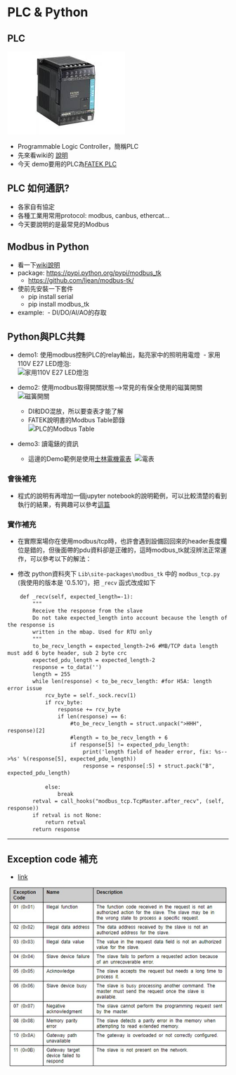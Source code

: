 # PLC & Python

## PLC

![PLC](image/fatek.jpg)
- Programmable Logic Controller，簡稱PLC
- 先來看wiki的 [說明](https://zh.wikipedia.org/wiki/%E5%8F%AF%E7%BC%96%E7%A8%8B%E9%80%BB%E8%BE%91%E6%8E%A7%E5%88%B6%E5%99%A8)
- 今天 demo要用的PLC為[FATEK PLC](http://www.fatek.com/tw/prod.php?act=view&no=1)


## PLC 如何通訊?
- 各家自有協定
- 各種工業用常用protocol: modbus, canbus, ethercat...
- 今天要說明的是最常見的Modbus

## Modbus in Python
- 看一下[wiki說明](https://zh.wikipedia.org/wiki/Modbus)
- package: https://pypi.python.org/pypi/modbus_tk
  - https://github.com/ljean/modbus-tk/
- 使前先安裝一下套件
  - pip install serial
  - pip install modbus_tk
- example:
  - DI/DO/AI/AO的存取
  
## Python與PLC共舞
- demo1: 使用modbus控制PLC的relay輸出，點亮家中的照明用電燈
  - 家用110V E27 LED燈泡:  
  ![家用110V E27 LED燈泡](http://www.ikea.com/tw/zh/images/products/ryet-led-deng-pao-e-liu-ming-bai-se__0457392_PE604843_S4.JPG)

- demo2: 使用modbus取得開關狀態-->常見的有保全使用的磁簧開關  
    ![磁簧開關](https://www.alarms.com.tw/images-2/gif%E6%AA%94/HC-13C-356-329.gif)
    - DI和DO混放，所以要查表才能了解
    - FATEK說明書的Modbus Table節錄  
    ![PLC的Modbus Table](image/fatek_modbus_addr.png)
  
- demo3: 讀電錶的資訊
    - 這邊的Demo範例是使用[士林電機電表](http://www.seec.com.tw/Content/Goods/GCont.aspx?SiteID=10&MmmID=655575436061073254&CatId=2015120316233269372&MSID=655575454164207353#ad-image-0)
  ![電表](http://www.seec.com.tw/UpFiles/10/Goods_NPics655575436061073254/EG-%E9%9B%BB%E8%A1%A8SPM-8.jpg)

### 會後補充
* 程式的說明有再增加一個jupyter notebook的說明範例，可以比較清楚的看到執行的結果，有興趣可以參考[這篇](Modbus.ipynb)

### 實作補充
- 在實際案場你在使用modbus/tcp時，也許會遇到設備回回來的header長度欄位是錯的，但後面帶的pdu資料卻是正確的，這時modbus_tk就沒辨法正常運作，可以參考以下的解法：

- 修改 python資料夾下 `Lib\site-packages\modbus_tk` 中的 `modbus_tcp.py`  (我使用的版本是 '0.5.10')，把 `_recv` 函式改成如下
```
    def _recv(self, expected_length=-1):
        """
        Receive the response from the slave
        Do not take expected_length into account because the length of the response is
        written in the mbap. Used for RTU only
        """
        to_be_recv_length = expected_length-2+6 #MB/TCP data length must add 6 byte header, sub 2 byte crc
        expected_pdu_length = expected_length-2
        response = to_data('')
        length = 255
        while len(response) < to_be_recv_length: #for H5A: length error issue
            rcv_byte = self._sock.recv(1)
            if rcv_byte:
                response += rcv_byte
                if len(response) == 6:
                    #to_be_recv_length = struct.unpack(">HHH", response)[2]
                    #length = to_be_recv_length + 6
                    if response[5] != expected_pdu_length:
                        print('length field of header error, fix: %s-->%s' %(response[5], expected_pdu_length))
                        response = response[:5] + struct.pack("B", expected_pdu_length)

            else:
                break
        retval = call_hooks("modbus_tcp.TcpMaster.after_recv", (self, response))
        if retval is not None:
            return retval
        return response
```

----
## Exception code 補充

- [link](https://product-help.schneider-electric.com/ED/ES_Power/PP-HJL_Modbus_Guide/EDMS/0611IB1302/0611IB13xx/NSX_MB_Modbus_Protocol/NSX_MB_Modbus_Protocol-5.htm)

![pic](image/mb_exception.jpg)
